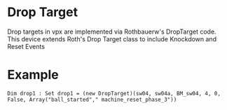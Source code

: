 # Drop Target

Drop targets in vpx are implemented via Rothbauerw's DropTarget code. This device extends Roth's Drop Target class to include Knockdown and Reset Events

# Example

```
Dim drop1 : Set drop1 = (new DropTarget)(sw04, sw04a, BM_sw04, 4, 0, False, Array("ball_started"," machine_reset_phase_3"))
```